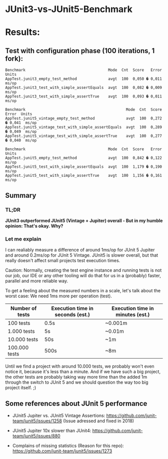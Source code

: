 # JUnit3-vs-JUnit5-Benchmark

# Results:

## Test with configuration phase (100 iterations, 1 fork):
```
Benchmark                                     Mode  Cnt  Score   Error  Units
AppTest.junit3_empty_test_method              avgt  100  0,050 � 0,011  ms/op
AppTest.junit3_test_with_simple_assertEquals  avgt  100  0,082 � 0,009  ms/op
AppTest.junit3_test_with_simple_assertTrue    avgt  100  0,093 � 0,011  ms/op

Benchmark                                             Mode  Cnt  Score   Error  Units
AppTest.junit5_vintage_empty_test_method              avgt  100  0,272 � 0,041  ms/op
AppTest.junit5_vintage_test_with_simple_assertEquals  avgt  100  0,289 � 0,049  ms/op
AppTest.junit5_vintage_test_with_simple_assertTrue    avgt  100  0,277 � 0,040  ms/op

Benchmark                                     Mode  Cnt  Score   Error  Units
AppTest.junit5_empty_test_method              avgt  100  0,842 � 0,122  ms/op
AppTest.junit5_test_with_simple_assertEquals  avgt  100  1,179 � 0,190  ms/op
AppTest.junit5_test_with_simple_assertTrue    avgt  100  1,156 � 0,161  ms/op
```

## Summary
### TL;DR
**JUnit3 outperformed JUnit5 (Vintage + Jupiter) overall - But in my humble opinion: That's okay. Why?**

### Let me explain
I can realiably measure a difference of around 1ms/op for JUnit 5 Jupiter and around 0.2ms/op for JUnit 5 Vintage.
JUnit5 is slower overall, but that really doesn't affect small projects test execution times.

Caution: Normally, creating the test engine instance and running tests is not our job,
our IDE or any other tooling will do that for us in a (probably) faster, parallel and more reliable way.

To get a feeling about the measured numbers in a scale, let's talk about the worst case: We need 1ms more per operation (test).

| Number of tests | Execution time in seconds (est.) | Execution time in minutes (est.) |
|---|---|---|
| 100 tests | 0.5s |  ~0.001m |
| 1.000 tests | 5s | ~0.01m |
| 10.000 tests | 50s | ~1m |
| 100.000 tests | 500s | ~8m |

Until we find a project with around 10.000 tests, we probably won't even notice it, because it's less than a minute. And if we have such a big project, the other tests are probably taking way more time than the added 1m through the switch to JUnit 5 and we should question the way too big project itself. ;)

## Some references about JUnit 5 performance
- JUnit5 Jupiter vs. JUnit5 Vintage Assertions: https://github.com/junit-team/junit5/issues/1258 (Issue adressed and fixed in 2018)
* JUnit5 Jupiter 10x slower than JUnit4: https://github.com/junit-team/junit5/issues/880
- Complains of missing statistics (Reason for this repo): https://github.com/junit-team/junit5/issues/1273